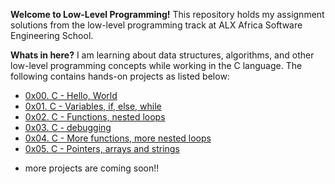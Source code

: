 **Welcome to Low-Level Programming!**
This repository holds my assignment solutions from the low-level programming 
track at ALX Africa  Software Engineering School.

**Whats in here?**
I am learning about data
structures, algorithms, and other low-level programming concepts while
working in the C language. 
The following contains hands-on projects as listed below:

* [0x00. C - Hello, World](./0x00-hello_world)
* [0x01. C - Variables, if, else, while](./0x01-variables_if_else_while)
* [0x02. C - Functions, nested loops](./0x02-functions_nested_loops)
* [0x03. C - debugging](./0x03-debugging)
* [0x04. C - More functions, more nested loops](./0x04-more_functions_nested_loops)
* [0x05. C - Pointers, arrays and strings](./0x05-pointers_arrays_strings)


- more projects are coming soon!!
